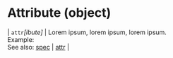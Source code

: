 # Attribute (object)

| `attr`*[ibute]* <a name="arena"></a> | Lorem ipsum, lorem ipsum, lorem ipsum.<br>Example: <br>See also: [spec](#spec) | [attr](/attr.md) |